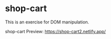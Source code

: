 # shop-cart
This is an exercise for DOM manipulation.

shop-cart Preview: 
<a>https://shop-cart2.netlify.app/</a>
